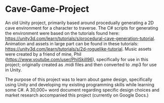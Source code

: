# Cave-Game-Project

An old Unity project, primarily based around procedually generating a 2D cave environment for a character to traverse. The C# scripts for generating the environment were based on the tutorials found here: https://unity3d.com/learn/tutorials/s/procedural-cave-generation-tutorial. Animation and assets in large part can be found in these tutorials: https://unity3d.com/learn/tutorials/s/2d-roguelike-tutorial. Music assets were created by a friend of mine, Phil (https://www.youtube.com/user/PhilSkill96), specifically for use in this project; originally created as .midi files and then converted to .mp3 for use in Unity.

The purpose of this project was to learn about game design, specifically using Unity and developing my existing programming skills while learning some C#. A 30,000+ word document regarding specific design choices and market research accompanied this project (currently on Google Docs.)
